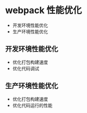 # webpack 性能优化

* 开发环境性能优化
* 生产环境性能优化

## 开发环境性能优化
* 优化打包构建速度
* 优化代码调试  

## 生产环境性能优化
* 优化打包构建速度
* 优化代码运行的性能
